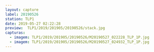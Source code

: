 ```yaml
---
layout: capture
label: 20190526
station: TLP1
date: 2019-05-27 02:22:28
preview:  TLP1/2019/201905/20190526/stack.jpg
capturas:
  - imagem: TLP1/2019/201905/20190526/M20190527_022228_TLP_1P.jpg
  - imagem: TLP1/2019/201905/20190526/M20190527_024932_TLP_1P.jpg
---
```

